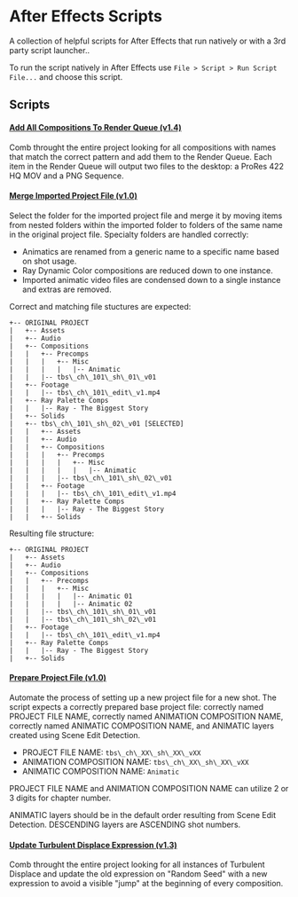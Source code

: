# After Effects Scripts

A collection of helpful scripts for After Effects that run natively or with a 3rd party script launcher..

To run the script natively in After Effects use `File > Script > Run Script File...` and choose this script.

## Scripts

#### [Add All Compositions To Render Queue (v1.4)](/scripts/Add%20All%20Compositions%20To%20Render%20Queue.jsx)

Comb throught the entire project looking for all compositions with names that match
the correct pattern and add them to the Render Queue. Each item in the Render Queue will output
two files to the desktop: a ProRes 422 HQ MOV and a PNG Sequence.

#### [Merge Imported Project File (v1.0)](/scripts/Merge%20Imported%20Project%20File.jsx)

Select the folder for the imported project file and merge it by moving items from
nested folders within the imported folder to folders of the same name in the original project
file. Specialty folders are handled correctly:

- Animatics are renamed from a generic name to a specific name based on shot usage.
- Ray Dynamic Color compositions are reduced down to one instance.
- Imported animatic video files are condensed down to a single instance and extras are removed.

Correct and matching file stuctures are expected:

```
+-- ORIGINAL PROJECT
|   +-- Assets
|   +-- Audio
|   +-- Compositions
|   |   +-- Precomps
|   |   |   +-- Misc
|   |   |   |   |-- Animatic
|   |   |-- tbs\_ch\_101\_sh\_01\_v01
|   +-- Footage
|   |   |-- tbs\_ch\_101\_edit\_v1.mp4
|   +-- Ray Palette Comps
|   |   |-- Ray - The Biggest Story
|   +-- Solids
|   +-- tbs\_ch\_101\_sh\_02\_v01 [SELECTED]
|   |   +-- Assets
|   |   +-- Audio
|   |   +-- Compositions
|   |   |   +-- Precomps
|   |   |   |   +-- Misc
|   |   |   |   |   |-- Animatic
|   |   |   |-- tbs\_ch\_101\_sh\_02\_v01
|   |   +-- Footage
|   |   |   |-- tbs\_ch\_101\_edit\_v1.mp4
|   |   +-- Ray Palette Comps
|   |   |   |-- Ray - The Biggest Story
|   |   +-- Solids
```

Resulting file structure:

```
+-- ORIGINAL PROJECT
|   +-- Assets
|   +-- Audio
|   +-- Compositions
|   |   +-- Precomps
|   |   |   +-- Misc
|   |   |   |   |-- Animatic 01
|   |   |   |   |-- Animatic 02
|   |   |-- tbs\_ch\_101\_sh\_01\_v01
|   |   |-- tbs\_ch\_101\_sh\_02\_v01
|   +-- Footage
|   |   |-- tbs\_ch\_101\_edit\_v1.mp4
|   +-- Ray Palette Comps
|   |   |-- Ray - The Biggest Story
|   +-- Solids
```

#### [Prepare Project File (v1.0)](/scripts/Prepare%20Project%20File.jsx)

Automate the process of setting up a new project file for a new shot. The script
expects a correctly prepared base project file: correctly named PROJECT FILE NAME, correctly
named ANIMATION COMPOSITION NAME, correctly named ANIMATIC COMPOSITION NAME, and ANIMATIC layers
created using Scene Edit Detection.

- PROJECT FILE NAME:          `tbs\_ch\_XX\_sh\_XX\_vXX`
- ANIMATION COMPOSITION NAME: `tbs\_ch\_XX\_sh\_XX\_vXX`
- ANIMATIC COMPOSITION NAME:  `Animatic`

PROJECT FILE NAME and ANIMATION COMPOSITION NAME can utilize 2 or 3 digits for chapter number.

ANIMATIC layers should be in the default order resulting from Scene Edit Detection. DESCENDING
layers are ASCENDING shot numbers.

#### [Update Turbulent Displace Expression (v1.3)](/scripts/Update%20Turbulent%20Displace%20Expression.jsx)

Comb throught the entire project looking for all instances of Turbulent Displace and
update the old expression on "Random Seed" with a new expression to avoid a visible "jump" at the
beginning of every composition.

